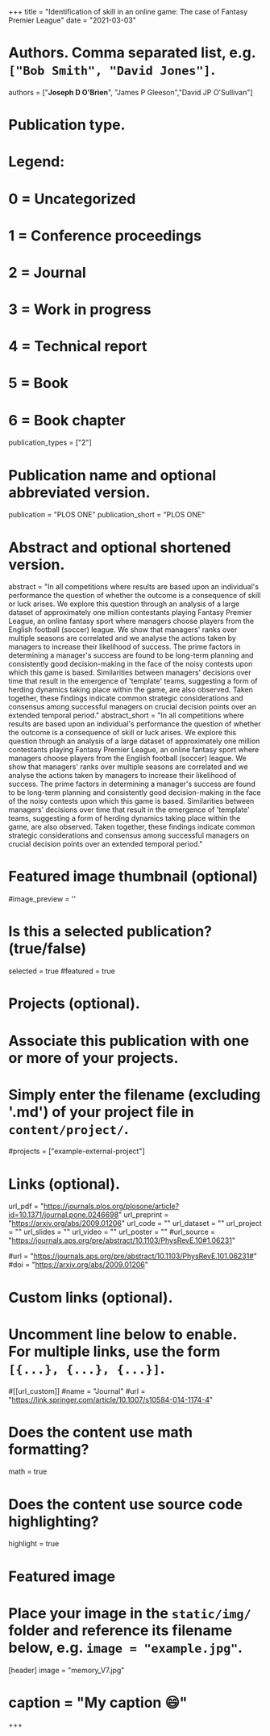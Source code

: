 +++
title = "Identification of skill in an online game: The case of Fantasy Premier League"
date = "2021-03-03"

# Authors. Comma separated list, e.g. `["Bob Smith", "David Jones"]`.

authors = ["**Joseph D O'Brien**", "James P Gleeson","David JP O'Sullivan"]

# Publication type.
# Legend:
# 0 = Uncategorized
# 1 = Conference proceedings
# 2 = Journal
# 3 = Work in progress
# 4 = Technical report
# 5 = Book
# 6 = Book chapter
publication_types = ["2"]

# Publication name and optional abbreviated version.
publication = "PLOS ONE"
publication_short = "PLOS ONE"

# Abstract and optional shortened version.
abstract = "In all competitions where results are based upon an individual's performance the question of whether the outcome is a consequence of skill or luck arises. We explore this question through an analysis of a large dataset of approximately one million contestants playing Fantasy Premier League, an online fantasy sport where managers choose players from the English football (soccer) league. We show that managers' ranks over multiple seasons are correlated and we analyse the actions taken by managers to increase their likelihood of success. The prime factors in determining a manager's success are found to be long-term planning and consistently good decision-making in the face of the noisy contests upon which this game is based. Similarities between managers' decisions over time that result in the emergence of 'template' teams, suggesting a form of herding dynamics taking place within the game, are also observed. Taken together, these findings indicate common strategic considerations and consensus among successful managers on crucial decision points over an extended temporal period."
abstract_short = "In all competitions where results are based upon an individual's performance the question of whether the outcome is a consequence of skill or luck arises. We explore this question through an analysis of a large dataset of approximately one million contestants playing Fantasy Premier League, an online fantasy sport where managers choose players from the English football (soccer) league. We show that managers' ranks over multiple seasons are correlated and we analyse the actions taken by managers to increase their likelihood of success. The prime factors in determining a manager's success are found to be long-term planning and consistently good decision-making in the face of the noisy contests upon which this game is based. Similarities between managers' decisions over time that result in the emergence of 'template' teams, suggesting a form of herding dynamics taking place within the game, are also observed. Taken together, these findings indicate common strategic considerations and consensus among successful managers on crucial decision points over an extended temporal period."

# Featured image thumbnail (optional)
#image_preview = ''

# Is this a selected publication? (true/false)
selected = true
#featured = true


# Projects (optional).
#   Associate this publication with one or more of your projects.
#   Simply enter the filename (excluding '.md') of your project file in `content/project/`.
#projects = ["example-external-project"]

# Links (optional).
url_pdf = "https://journals.plos.org/plosone/article?id=10.1371/journal.pone.0246698"
url_preprint = "https://arxiv.org/abs/2009.01206"
url_code = ""
url_dataset = ""
url_project = ""
url_slides = ""
url_video = ""
url_poster = ""
#url_source = "https://journals.aps.org/pre/abstract/10.1103/PhysRevE.10#1.06231"

#url = "https://journals.aps.org/pre/abstract/10.1103/PhysRevE.101.06231#"
#doi = "https://arxiv.org/abs/2009.01206"
# Custom links (optional).
#   Uncomment line below to enable. For multiple links, use the form `[{...}, {...}, {...}]`.
#[[url_custom]]
#name = "Journal"
#url = "https://link.springer.com/article/10.1007/s10584-014-1174-4"

# Does the content use math formatting?
math = true

# Does the content use source code highlighting?
highlight = true
  
# Featured image
# Place your image in the `static/img/` folder and reference its filename below, e.g. `image = "example.jpg"`.
[header]
image = "memory_V7.jpg"
# caption = "My caption :smile:"

+++
